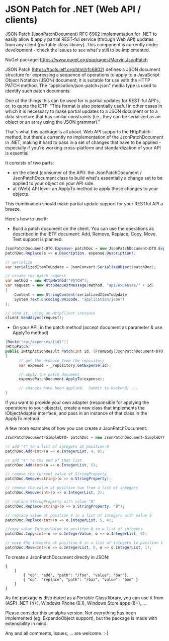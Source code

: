 JSON Patch for .NET (Web API / clients)
=======================================

JSON Patch (JsonPatchDocument) RFC 6902 implementation for .NET to easily allow & apply partial REST-ful service (through Web API) updates from any client (portable class library).  This component is currently under development - check the issues to see what's still to be implemented.


NuGet package: https://www.nuget.org/packages/Marvin.JsonPatch

JSON Patch (https://tools.ietf.org/html/rfc6902) defines a JSON document structure for expressing a sequence of operations to apply to a JavaScript Object Notation (JSON) document; it is suitable for use with the HTTP PATCH method. The "application/json-patch+json" media type is used to identify such patch documents.

One of the things this can be used for is partial updates for REST-ful API's, or, to quote the IETF: "This format is also potentially useful in other cases in which it is necessary to make partial updates to a JSON document or to a data structure that has similar constraints (i.e., they can be serialized as an object or an array using the JSON grammar)."

That's what this package is all about. Web API supports the HttpPatch method, but there's currently no implementation of the JsonPatchDocument in .NET, making it hard to pass in a set of changes that have to be applied - especially if you're working cross-platform and standardization of your API is essential.  

It consists of two parts:
- on the client (consumer of the API): the JsonPatchDocument / JsonPatchDocument<T> class to build what's essentially a change set to be applied to your object on your API side.
- at (Web) API level: an ApplyTo method to apply those changes to your objects.

This combination should make partial update support for your RESTful API a breeze.

Here's how to use it:
- Build a patch document on the client.  You can use the operations as described in the IETF document: Add, Remove, Replace, Copy, Move.  Test support is planned.

```csharp
JsonPatchDocument<DTO.Expense> patchDoc = new JsonPatchDocument<DTO.Expense>();
patchDoc.Replace(e => e.Description, expense.Description);

// serialize
var serializedItemToUpdate = JsonConvert.SerializeObject(patchDoc);

// create the patch request
var method = new HttpMethod("PATCH");
var request = new HttpRequestMessage(method, "api/expenses/" + id)
{
    Content = new StringContent(serializedItemToUpdate,
    System.Text.Encoding.Unicode, "application/json")
};

// send it, using an HttpClient instance
client.SendAsync(request);
```

- On your API, in the patch method (accept document as parameter & use ApplyTo method)

```csharp
[Route("api/expenses/{id}")]
[HttpPatch]
public IHttpActionResult Patch(int id, [FromBody]JsonPatchDocument<DTO.Expense> expensePatchDocument)
{
      // get the expense from the repository
      var expense = _repository.GetExpense(id);

      // apply the patch document 
      expensePatchDocument.ApplyTo(expense);

      // changes have been applied.  Submit to backend, ... 
}
```


If you want to provide your own adapter (responsible for applying the operations to your objects), create a new class that implements the IObjectAdapter interface, and pass in an instance of that class in the ApplyTo method.

A few more examples of how you can create a JsonPatchDocument:

```csharp
JsonPatchDocument<SimpleDTO> patchDoc = new JsonPatchDocument<SimpleDTO>();

// add "4" to a list of integers at position 0
patchDoc.Add<int>(o => o.IntegerList, 4, 0);

// add "4" to the end of that list
patchDoc.Add<int>(o => o.IntegerList, 5);

// remove the current value of StringProperty
patchDoc.Remove<string>(o => o.StringProperty);

// remove the value at position two from a list of integers
patchDoc.Remove<int>(o => o.IntegerList, 2);

// replace StringProperty with value "B"
patchDoc.Replace<string>(o => o.StringProperty, "B");

// replace value at position 4 in a list of integers with value 5
patchDoc.Replace<int>(o => o.IntegerList, 5, 4);

//copy value IntegerValue to position 0 in a list of integers
patchDoc.Copy<int>(o => o.IntegerValue, o => o.IntegerList, 0);

// move the integers at position 0 in a list of integers to position 1 in that same list
patchDoc.Move<int>(o => o.IntegerList, 0, o => o.IntegerList, 1);
```

To create a JsonPatchDocument directly in JSON:

```
{
    [
        { "op": "add", "path": "/foo", "value": "bar"},
        { "op": "replace", "path": "/baz", "value": "boo" }
    ]
}
```

As the package is distributed as a Portable Class library, you can use it from (ASP) .NET (4+), Windows Phone (8.1), Windows Store apps (8+), ...


Please consider this an alpha version.  Not everything has been implemented (eg: ExpandoObject support), but the package is made with extensibility in mind.  

Any and all comments, issues, ... are welcome. :-)
